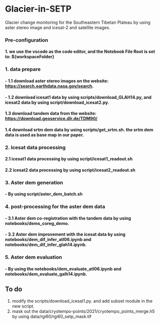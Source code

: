 # Glacier-in-SETP
Glacier change monitoring for the Southeastern Tibetan Plateau by using aster stereo image and icesat-2 and satellite images.

### Pre-configuration
#### 1. we use the vscode as the code editor, and the Notebook File Root is set to: ${workspaceFolder}


### 1. data prepare
#### - 1.1 download aster stereo images on the website: https://search.earthdata.nasa.gov/search.
#### - 1.2 download icesat1 data by using scripts/download_GLAH14.py, and icesat2 data by using script/download_icesat2.py. 
#### 1.3 download tandem data from the website: https://download.geoservice.dlr.de/TDM90/ 
#### 1.4 download srtm dem data by using scripts/get_srtm.sh. the srtm dem data is used as base map in our paper.


### 2. Icesat data processing 
#### 2.1 icesat1 data processing by using script/icesat1_readout.sh
#### 2.2 icesat2 data processing by using script/icesat2_readout.sh

### 3. Aster dem generation 
#### - By using script/aster_dem_batch.sh

### 4. post-processing for the aster dem data
#### - 3.1 Aster dem co-registration with the tandem data by using notebooks/dems_coreg_demo. 
#### - 3.2 Aster dem improvement with the icesat data by using notebooks/dem_dif_infer_atl06.ipynb and notebooks/dem_dif_infer_glah14.ipynb.

### 5. Aster dem evaluation
#### - By using the notebooks/dem_evaluate_atl06.ipynb and notebooks/dem_evaluate_galh14.ipynb.

## To do
1) modify the scripts/download_icesat1.py. and add subset module in the new script.
2) mask out the data/cryotempo-points/2021/cryotempo_points_merge.h5 by using data/rgi60/rgi60_setp_mask.tif
